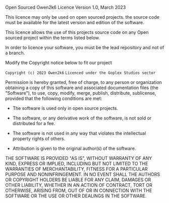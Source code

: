 Open Sourced Owen2k6 Licence 
Version 1.0, March 2023

This licence may only be used on open sourced projects. the source code must be available for the latest version and edition of the software.

This licence allows the use of this projects source code on any Open sourced project within the terms listed below.

In order to licence your software, you must be the lead repository and not of a branch.


Modify the Copyright notice below to fit our project

```Copyright (c) 2023 Owen2k6```
```Licenced under the Goplex Studios sector```

Permission is hereby granted, free of charge, to any person or organization obtaining a copy of this software and associated documentation files (the "Software"), to use, copy, modify, merge, publish, distribute, sublicense, provided that the following conditions are met:

 - The software is used only in open source projects.

 - The software, or any derivative work of the software, is not sold or distributed for a fee.

 - The software is not used in any way that violates the intellectual property rights of others.

 - Attribution is given to the original author(s) of the software.


THE SOFTWARE IS PROVIDED "AS IS", WITHOUT WARRANTY OF ANY KIND, EXPRESS OR IMPLIED, INCLUDING BUT NOT LIMITED TO THE WARRANTIES OF MERCHANTABILITY, FITNESS FOR A PARTICULAR PURPOSE AND NONINFRINGEMENT. IN NO EVENT SHALL THE AUTHORS OR COPYRIGHT HOLDERS BE LIABLE FOR ANY CLAIM, DAMAGES OR OTHER LIABILITY, WHETHER IN AN ACTION OF CONTRACT, TORT OR OTHERWISE, ARISING FROM, OUT OF OR IN CONNECTION WITH THE SOFTWARE OR THE USE OR OTHER DEALINGS IN THE SOFTWARE.
